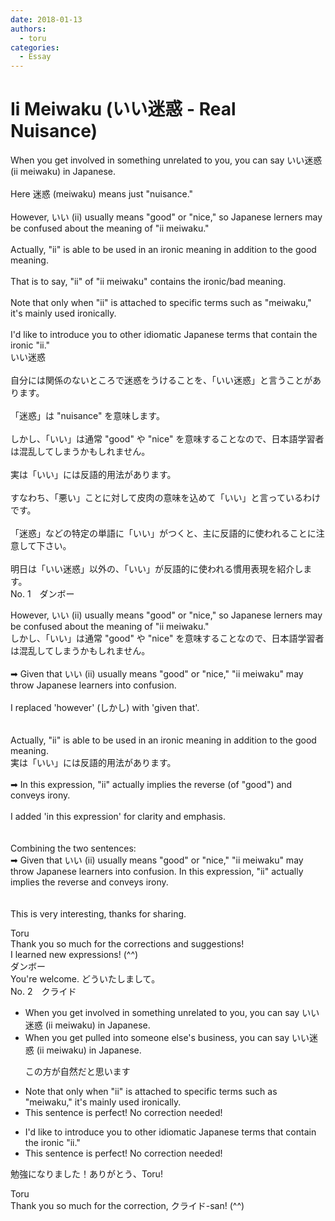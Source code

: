 ```yaml
---
date: 2018-01-13
authors:
  - toru
categories:
  - Essay
---
```


<h1 id="subject_show">Ii Meiwaku (いい迷惑 - Real Nuisance)</h1>
<div class="date" hidden>Jan 13, 2018 19:11</div>
<div id="post"><div id="body_show_ori">
When you get involved in something unrelated to you, you can say いい迷惑 (ii meiwaku) in Japanese.<br/><br/>Here 迷惑 (meiwaku) means just "nuisance."<br/><br/>However, いい (ii) usually means "good" or "nice," so Japanese lerners may be confused about the meaning of "ii meiwaku."<br/><br/>Actually, "ii" is able to be used in an ironic meaning in addition to the good meaning.<br/><br/>That is to say, "ii" of "ii meiwaku" contains the ironic/bad meaning.<br/><br/>Note that only when "ii" is attached to specific terms such as "meiwaku," it's mainly used ironically.<br/><br/>I'd like to introduce you to other idiomatic Japanese terms that contain the ironic "ii."
</div></div>

<!-- more -->

<div id="post_ja"><div id="body_show_mo">
いい迷惑<br/><br/>自分には関係のないところで迷惑をうけることを、「いい迷惑」と言うことがあります。<br/><br/>「迷惑」は "nuisance" を意味します。<br/><br/>しかし、「いい」は通常 "good" や "nice" を意味することなので、日本語学習者は混乱してしまうかもしれません。<br/><br/>実は「いい」には反語的用法があります。<br/><br/>すなわち、「悪い」ことに対して皮肉の意味を込めて「いい」と言っているわけです。<br/><br/>「迷惑」などの特定の単語に「いい」がつくと、主に反語的に使われることに注意して下さい。<br/><br/>明日は「いい迷惑」以外の、「いい」が反語的に使われる慣用表現を紹介します。
</div></div>
<div id="block"><div class="first_name"> No. 1　<span class="just_name">ダンボー</span></div><div id="block2">
<p class="comment_small">
 However, いい (ii) usually means "good" or "nice," so Japanese lerners may be confused about the meaning of "ii meiwaku."
 <br/>
 しかし、「いい」は通常 "good" や "nice" を意味することなので、日本語学習者は混乱してしまうかもしれません。
 <br/>
 <br/>
 ➡ Given that いい (ii) usually means "good" or "nice," "ii meiwaku" may throw Japanese learners into confusion.
 <br/>
 <br/>
 I replaced 'however' (しかし) with 'given that'.
 <br/>
 <br/>
 <br/>
 Actually, "ii" is able to be used in an ironic meaning in addition to the good meaning.
 <br/>
 実は「いい」には反語的用法があります。
 <br/>
 <br/>
 ➡ In this expression, "ii" actually implies the reverse (of "good") and conveys irony.
 <br/>
 <br/>
 I added 'in this expression' for clarity and emphasis.
 <br/>
 <br/>
 <br/>
 Combining the two sentences:
 <br/>
 ➡ Given that いい (ii) usually means "good" or "nice," "ii meiwaku" may throw Japanese learners into confusion. In this expression, "ii" actually implies the reverse and conveys irony.
 <br/>
 <br/>
 <br/>
 This is very interesting, thanks for sharing.
</p>

</div><div class="name"><span class="just_name">Toru</span><br>
Thank you so much for the corrections and suggestions!<br/>I learned new expressions! (^^)
</div>
<div class="name"><span class="just_name">ダンボー</span><br>
You're welcome. どういたしまして。
</div>
</div>
<div id="block"><div class="first_name"> No. 2　<span class="just_name">クライド</span></div><div id="block2">
<ul class="correction_field">
<li class="incorrect">When you get involved in something unrelated to you, you can say いい迷惑 (ii meiwaku) in Japanese.</li>
<li class="corrected correct">
When you get <span class="f_blue">pulled into someone else's business,</span> you can say いい迷惑 (ii meiwaku) in Japanese.
<p class="correction_comment">この方が自然だと思います</p>
</li>
</ul>
<ul class="correction_field">
<li class="incorrect">Note that only when "ii" is attached to specific terms such as "meiwaku," it's mainly used ironically.</li>
<li class="corrected perfect">This sentence is perfect! No correction needed!</li>
</ul>
<ul class="correction_field">
<li class="incorrect">I'd like to introduce you to other idiomatic Japanese terms that contain the ironic "ii."</li>
<li class="corrected perfect">This sentence is perfect! No correction needed!</li>
</ul>
<p class="comment_small">
 勉強になりました！ありがとう、Toru!
</p>

</div><div class="name"><span class="just_name">Toru</span><br>
Thank you so much for the correction, クライド-san! (^^)
</div>
</div>
